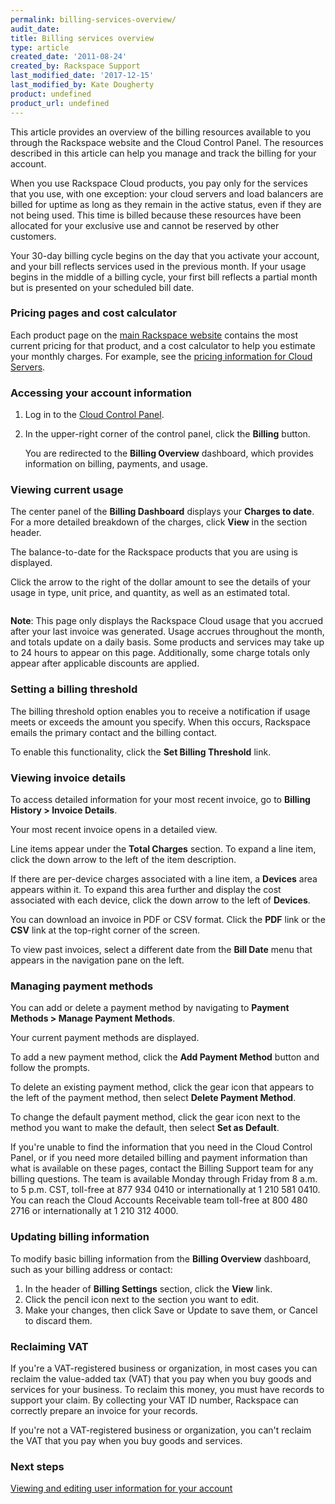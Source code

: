 ```yaml
---
permalink: billing-services-overview/
audit_date:
title: Billing services overview
type: article
created_date: '2011-08-24'
created_by: Rackspace Support
last_modified_date: '2017-12-15'
last_modified_by: Kate Dougherty
product: undefined
product_url: undefined
---
```


This article provides an overview of the billing resources available to you through the Rackspace website and the Cloud Control Panel. The resources described in this article can help you manage and track the billing for your account.

When you use Rackspace Cloud products, you pay only for the services that you use, with one exception: your cloud servers and load balancers are billed for uptime as long as they remain in the active status, even if they are not being used. This time is billed because these resources have been allocated for your exclusive use and cannot be reserved by other customers.

Your 30-day billing cycle begins on the day that you activate your account, and your bill reflects services used in the previous month. If your usage begins in the middle of a billing cycle, your first bill reflects a partial month but is presented on your scheduled bill date.

### Pricing pages and cost calculator

Each product page on the [main Rackspace website](https://www.rackspace.com/) contains the most current pricing for that product, and a cost calculator to help you estimate your monthly charges. For example, see the [pricing information for Cloud Servers](https://www.rackspace.com/cloud/servers/pricing).

### Accessing your account information

1. Log in to the [Cloud Control Panel](https://mycloud.rackspace.com/).

2. In the upper-right corner of the control panel, click the **Billing**
   button.

    You are redirected to the **Billing Overview** dashboard, which provides information on billing, payments, and usage.

### Viewing current usage

The center panel of the **Billing Dashboard** displays your **Charges to date**. For a more detailed breakdown of the charges, click **View** in the section header.

The balance-to-date for the Rackspace products that you are using is displayed.

Click the arrow to the right of the dollar amount to see the details of your usage in type, unit price, and quantity, as well as an estimated total.

<img src="{% asset_path general/billing-services-overview/chargestodate.png %}" alt="" />

**Note**: This page only displays the Rackspace Cloud usage that you accrued
after your last invoice was generated. Usage accrues throughout the month, and
totals update on a daily basis. Some products and services may take up to 24 hours to appear on this page. Additionally, some charge totals only appear after applicable discounts are applied.

### Setting a billing threshold

The billing threshold option enables you to receive a notification if usage
meets or exceeds the amount you specify. When this occurs, Rackspace emails
the primary contact and the billing contact.

To enable this functionality, click the **Set Billing Threshold** link.

### Viewing invoice details

To access detailed information for your most recent invoice, go to **Billing
History > Invoice Details**.

Your most recent invoice opens in a detailed view.

Line items appear under the **Total Charges** section. To expand a line item,
click the down arrow to the left of the item description.

If there are per-device charges associated with a line item, a **Devices**
area appears within it. To expand this area further and display the cost
associated with each device, click the down arrow to the left of **Devices**.

You can download an invoice in PDF or CSV format. Click the **PDF** link or the
**CSV** link at the top-right corner of the screen.

To view past invoices, select a different date from the **Bill Date** menu
that appears in the navigation pane on the left.

### Managing payment methods

You can add or delete a payment method by navigating to **Payment Methods >
Manage Payment Methods**.

Your current payment methods are displayed.

To add a new payment method, click the **Add Payment Method** button and
follow the prompts.

To delete an existing payment method, click the gear icon that appears to the
left of the payment method, then select **Delete Payment Method**.

To change the default payment method, click the gear icon next to the method
you want to make the default, then select **Set as Default**.

If you're unable to find the information that you need in the Cloud Control
Panel, or if you need more detailed billing and payment information than what
is available on these pages, contact the Billing Support team for any billing
questions. The team is available Monday through Friday from 8 a.m. to 5 p.m.
CST, toll-free at 877 934 0410 or internationally at 1 210 581 0410. You can
reach the Cloud Accounts Receivable team toll-free at 800 480 2716 or
internationally at 1 210 312 4000.

### Updating billing information

To modify basic billing information from the **Billing Overview** dashboard,
such as your billing address or contact:

1. In the header of **Billing Settings** section, click the **View** link.
2. Click the pencil icon next to the section you want to edit.
3. Make your changes, then click Save or Update to save them, or Cancel to
   discard them.

### Reclaiming VAT

If you're a VAT-registered business or organization, in most cases you can reclaim the value-added tax (VAT) that you pay when you buy goods and services for your business. To reclaim this money, you must have records to support your claim. By collecting your VAT ID number, Rackspace can correctly prepare an invoice for your records.

If you're not a VAT-registered business or organization, you can't reclaim the VAT that you pay when you buy goods and services.

### Next steps
[Viewing and editing user information for your account ](/how-to/viewing-and-editing-user-information-for-your-account)
